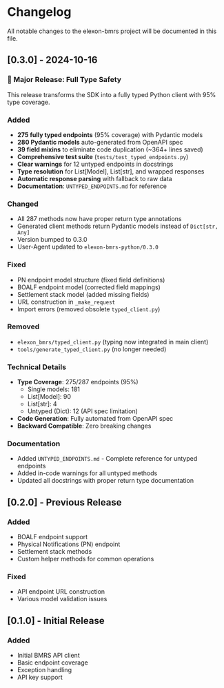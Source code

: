 # Changelog

All notable changes to the elexon-bmrs project will be documented in this file.

## [0.3.0] - 2024-10-16

### 🎉 Major Release: Full Type Safety

This release transforms the SDK into a fully typed Python client with 95% type coverage.

### Added
- **275 fully typed endpoints** (95% coverage) with Pydantic models
- **280 Pydantic models** auto-generated from OpenAPI spec
- **39 field mixins** to eliminate code duplication (~364+ lines saved)
- **Comprehensive test suite** (`tests/test_typed_endpoints.py`)
- **Clear warnings** for 12 untyped endpoints in docstrings
- **Type resolution** for List[Model], List[str], and wrapped responses
- **Automatic response parsing** with fallback to raw data
- **Documentation**: `UNTYPED_ENDPOINTS.md` for reference

### Changed
- All 287 methods now have proper return type annotations
- Generated client methods return Pydantic models instead of `Dict[str, Any]`
- Version bumped to 0.3.0
- User-Agent updated to `elexon-bmrs-python/0.3.0`

### Fixed
- PN endpoint model structure (fixed field definitions)
- BOALF endpoint model (corrected field mappings)
- Settlement stack model (added missing fields)
- URL construction in `_make_request`
- Import errors (removed obsolete `typed_client.py`)

### Removed
- `elexon_bmrs/typed_client.py` (typing now integrated in main client)
- `tools/generate_typed_client.py` (no longer needed)

### Technical Details
- **Type Coverage**: 275/287 endpoints (95%)
  - Single models: 181
  - List[Model]: 90
  - List[str]: 4
  - Untyped (Dict): 12 (API spec limitation)
- **Code Generation**: Fully automated from OpenAPI spec
- **Backward Compatible**: Zero breaking changes

### Documentation
- Added `UNTYPED_ENDPOINTS.md` - Complete reference for untyped endpoints
- Added in-code warnings for all untyped methods
- Updated all docstrings with proper return type documentation

## [0.2.0] - Previous Release

### Added
- BOALF endpoint support
- Physical Notifications (PN) endpoint
- Settlement stack methods
- Custom helper methods for common operations

### Fixed
- API endpoint URL construction
- Various model validation issues

## [0.1.0] - Initial Release

### Added
- Initial BMRS API client
- Basic endpoint coverage
- Exception handling
- API key support

